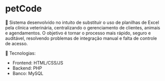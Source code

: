 # petCode

💾 Sistema desenvolvido no intuito de substituir o uso de planilhas de Excel pela clínica veterinária, centralizando o gerenciamento de clientes, animais e agendamentos. O objetivo é tornar o processo mais rápido, seguro e auditável, resolvendo problemas de integração manual e falta de controle de acesso.

🧰 Tecnologias:

-    Frontend: HTML/CSS/JS
-    Backend: PHP
-   Banco: MySQL
